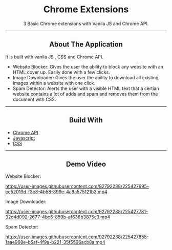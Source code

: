 <div></div>
<h1  align="center">Chrome Extensions</h1>

<div align="center">
  <p align="center">
    3 Basic Chrome extensions with Vanila JS and Chrome API.
  </p>
</div>
<hr>
<!-- ABOUT THE APPLICATION -->
<h2 align="center">About The Application </h2>
It is built with vanila JS , CSS and Chrome API.

- Website Blocker: Gives the user the ability to block any website with an HTML cover up. Easily done with a few clicks.
- Image Downloader: Gives the user the ability to download all existing images within a website with one click.
- Spam Detector: Alerts the user with a visible HTML text that a certian website contains a lot of adds and spam and removes them from the document with CSS.

<hr>
<h2 align="center">Build With </h2>


-   [Chrome API](https://www.google.com/chrome/?brand=BNSD&gclid=Cj0KCQjw2cWgBhDYARIsALggUhrTMvanoYp1OKtgIRfKsWxydSgSJfigsIVzUmMbYep5OTWzhuv3OZ4aAngzEALw_wcB&gclsrc=aw.ds)
-   [Javascript](https://www.javascript.com/)
-   [CSS](https://sass-lang.com/)


<hr>

<h2 align="center">Demo Video</h2>

Website Blocker:

https://user-images.githubusercontent.com/92792238/225427695-ec52019d-f3e8-4b58-899e-4a9a575121b3.mp4

Image Downloader:

https://user-images.githubusercontent.com/92792238/225427781-32c4d092-2677-4bc6-859b-af638b3875c3.mp4

Spam Detector:

https://user-images.githubusercontent.com/92792238/225427855-1aae968e-b5af-4f9a-b221-35f5596acb8a.mp4

